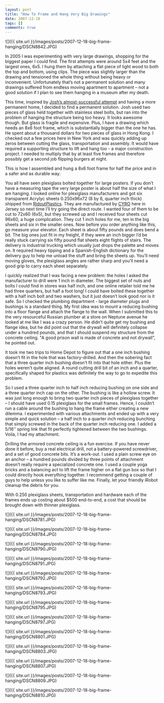 ```yaml
---
layout: post
title: "How To Frame and Hang Very Big Drawings"
date: 2007-12-18
tags: []
comments: true
---
```

![]({{ site.url }}/images/posts/2007-12-18-big-frame-hanging/DSCN8842.JPG)

In 2005 I was experimenting with very large drawings, shopping for the biggest paper I could find. The first attempts were around 5x4 feet and the largest ones, 6x5. I hung them by attaching a flat piece of light wood to both the top and bottom, using clips. The piece was slightly larger than the drawing and tensioned the whole thing without being heavy or inconvenient. Unfortunately that’s not a permanent solution and many drawings suffered from endless moving apartment to apartment – not a good solution if I plan to see them hanging in a museum after my death.

This time, inspired by [Josh’s almost-successful attempt](/2007/11/16/framed-art.html) and having a more permanent home, I decided to find a permanent solution. Josh used two pieces of glass held together with stainless steel bolts, but ran into the problem of hanging the structure being too heavy. It looks awesome though. But glass is fragile and expensive. Plus, I have a drawing which needs an 8x6 foot frame, which is substantially bigger than the one he has. He spent about a thousand dollars for two pieces of glass in Hong Kong. I checked out a few prices here in New York and was quickly adding up zeros between cutting the glass, transportation and assembly. It would have required a supporting structure to lift and hang too - a major construction project. I needed to multiply that by at least five frames and therefore possibly get a second job flipping burgers at night.

This is how I assembled and hung a 8x6 foot frame for half the price and in a safer and as durable way.

You all have seen plexiglass bolted together for large posters. If you don’t have a measuring tape the very large poster is about half the size of what I am hanging. I looked online for plexiglass manufacturers and got six transparent Acrylyc sheets 0.250x96x72 (8 by 6, quarter inch thick) shipped from [RidoutPlastics](http://www.eplastics.com). They are manufactured by [CYRO](http://www.acrylite.net/product/acrylite/en/Pages/default.aspx) here in Jersey so next time I’ll try going the direct route. I wanted four of them to be cut to 72x60 (6x5), but they screwed up and I received four sheets cut 96x60, a huge complication. They cut 1 inch holes for me, ten in the big sheets and six in the smaller ones. Now before you order anything like this, go measure your elevator. Each sheet is about fifty pounds and does bend a bit. The big ones just fit in my freight, if they were an inch bigger I’d be really stuck carrying six fifty pound flat sheets eight flights of stairs. The delivery is industrial trucking which usually just drops the palette and moves on. It required heavy tipping and a Spanish-English dictionary for the delivery guy to help me unload the stuff and bring the sheets up. You’ll need moving gloves, the plexiglass angles are rather sharp and you’ll need a good grip to carry each sheet separately.

I quickly realized that I was facing a new problem: the holes I asked the manufacturer to drill were 1 inch in diameter. The biggest set of nuts and bolts I could find in stores was half inch, and one online retailer told me he had three quarters, but half a foot long! I could have bolted these together with a half inch bolt and two washers, but it just doesn’t look good nor is it safe. So I checked the plumbing department - large diameter plugs and bushings is a standard thing. My first idea was to mount a reducing bushing into a floor flange and attach the flange to the wall. When I submitted this to the very resourceful Russian plumber at a store on Neptune avenue he looked at me like I was a crazy person. He didn’t quite get my bushing and flange idea, but he did point out that the drywall will definitely collapse under a hundred pounds, and that I should suspend my structure from the concrete ceiling. "A good prison wall is made of concrete and not drywall", he pointed out.

It took me two trips to Home Depot to figure out that a one inch bushing doesn’t fit in the hole that was factory-drilled. And then the sobering fact that a three quarter inch bushing doesn’t fit into that hole either.  Plus the holes weren’t quite aligned. A round cutting drill bit of an inch and a quarter, specifically shaped for plastics was definitely the way to go to expedite this problem.

So I used a three quarter inch to half inch reducing bushing on one side and a three quarter inch cap on the other. The bushing is like a hollow screw. It was just long enough to bring two quarter inch pieces of plexiglass together – I should have used 0.15 plexiglass for the small frames. Hence, I couldn’t run a cable around the bushing to hang the frame either creating a new dilemma. I experimented with various attachments and ended up with a very simple and quick solution – a half inch to a quarter inch reducing bunching that simply screwed in the back of the quarter inch reducing one. I added a 5/16’’ spring link that fit perfectly tightened between the two bushings. Voila, I had my attachment.

Drilling the armored concrete ceiling is a fun exercise. If you have never done it before, buy a real electrical drill, not a battery-powered screwdriver, and a set of good concrete bits. It’s a work-out. I used a plain screw eye on an anchor – a hundred pounds divided by three points of attachment doesn’t really require a specialized concrete one. I used a couple yoga bricks and a balancing act to lift the frame higher on a flat gun box so that I could directly hook everything together. I recommend getting a couple of guys to help unless you like to suffer like me. Finally, let your friendly iRobot cleanup the debris for you.

With 0.250 plexiglass sheets, transportation and hardware each of the frames ends up costing about $500 end-to-end, a cost that should be brought down with thinner plexiglass.

![]({{ site.url }}/images/posts/2007-12-18-big-frame-hanging/DSCN8781.JPG)

![]({{ site.url }}/images/posts/2007-12-18-big-frame-hanging/DSCN8784.JPG)

![]({{ site.url }}/images/posts/2007-12-18-big-frame-hanging/DSCN8790.JPG)

![]({{ site.url }}/images/posts/2007-12-18-big-frame-hanging/DSCN8791.JPG)

![]({{ site.url }}/images/posts/2007-12-18-big-frame-hanging/DSCN8792.JPG)

![]({{ site.url }}/images/posts/2007-12-18-big-frame-hanging/DSCN8793.JPG)

![]({{ site.url }}/images/posts/2007-12-18-big-frame-hanging/DSCN8795.JPG)

![]({{ site.url }}/images/posts/2007-12-18-big-frame-hanging/DSCN8797.JPG)

![]({{ site.url }}/images/posts/2007-12-18-big-frame-hanging/DSCN8801.JPG)

![]({{ site.url }}/images/posts/2007-12-18-big-frame-hanging/DSCN8803.JPG)

![]({{ site.url }}/images/posts/2007-12-18-big-frame-hanging/DSCN8807.JPG)

![]({{ site.url }}/images/posts/2007-12-18-big-frame-hanging/DSCN8809.JPG)

![]({{ site.url }}/images/posts/2007-12-18-big-frame-hanging/DSCN8810.JPG)

